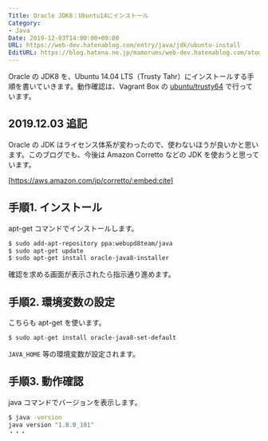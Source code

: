```yaml
---
Title: Oracle JDK8：Ubuntu14にインストール
Category:
- Java
Date: 2019-12-03T14:00:00+09:00
URL: https://web-dev.hatenablog.com/entry/java/jdk/ubuntu-install
EditURL: https://blog.hatena.ne.jp/mamorums/web-dev.hatenablog.com/atom/entry/10328749687192974484
---
```


Oracle の JDK8 を、Ubuntu 14.04 LTS（Trusty Tahr）にインストールする手順を書いていきます。動作確認は、Vagrant Box の [ubuntu/trusty64](https://atlas.hashicorp.com/ubuntu/boxes/trusty64) で行っています。


## 2019.12.03 追記
Oracle の JDK はライセンス体系が変わったので、使わないほうが良いかと思います。このブログでも、今後は Amazon Corretto などの JDK を使おうと思っています。

[https://aws.amazon.com/jp/corretto/:embed:cite]


## 手順1. インストール
apt-get コマンドでインストールします。

```bash
$ sudo add-apt-repository ppa:webupd8team/java
$ sudo apt-get update
$ sudo apt-get install oracle-java8-installer
```

確認を求める画面が表示されたら指示通り進めます。


## 手順2. 環境変数の設定
こちらも apt-get を使います。

```bash
$ sudo apt-get install oracle-java8-set-default
```

`JAVA_HOME` 等の環境変数が設定されます。


## 手順3. 動作確認
java コマンドでバージョンを表示します。

```bash
$ java -version
java version "1.8.0_101"
・・・
```
